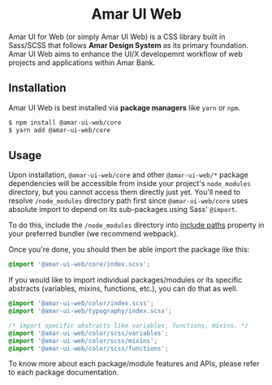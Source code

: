 <h1 align="center">Amar UI Web</h4>

Amar UI for Web (or simply Amar UI Web) is a CSS library built in Sass/SCSS that follows **Amar Design System** as its primary foundation. Amar UI Web aims to enhance the UI/X developemnt workflow of web projects and applications within Amar Bank.

## Installation

Amar UI Web is best installed via **package managers** like `yarn` or `npm`.

```bash
$ npm install @amar-ui-web/core
$ yarn add @amar-ui-web/core
```

## Usage

Upon installation, `@amar-ui-web/core` and other `@amar-ui-web/*` package dependencies will be accessible from inside your project's `node_modules` directory, but you cannot access them directly just yet. You'll need to resolve `/node_modules` directory path first since `@amar-ui-web/core` uses absolute import to depend on its sub-packages using Sass' `@import`.

To do this, include the `/node_modules` directory into [include paths](https://github.com/sass/node-sass#includepaths) property in your preferred bundler (we recommend webpack).

Once you're done, you should then be able import the package like this:

```scss
@import '@amar-ui-web/core/index.scss';
```

If you would like to import individual packages/modules or its specific abstracts (variables, mixins, functions, etc.), you can do that as well.

```scss
@import '@amar-ui-web/color/index.scss';
@import '@amar-ui-web/typography/index.scss';
```

```scss
/* import specific abstracts like variables, functions, mixins. */
@import '@amar-ui-web/color/scss/variables';
@import '@amar-ui-web/color/scss/mixins';
@import '@amar-ui-web/color/scss/functions';
```

To know more about each package/module features and APIs, please refer to each package documentation.
